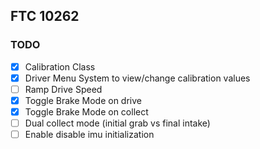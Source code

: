 ## FTC 10262

### TODO

- [X] Calibration Class
- [X] Driver Menu System to view/change calibration values
- [ ] Ramp Drive Speed
- [X] Toggle Brake Mode on drive
- [X] Toggle Brake Mode on collect
- [ ] Dual collect mode (initial grab vs final intake)
- [ ] Enable disable imu initialization
